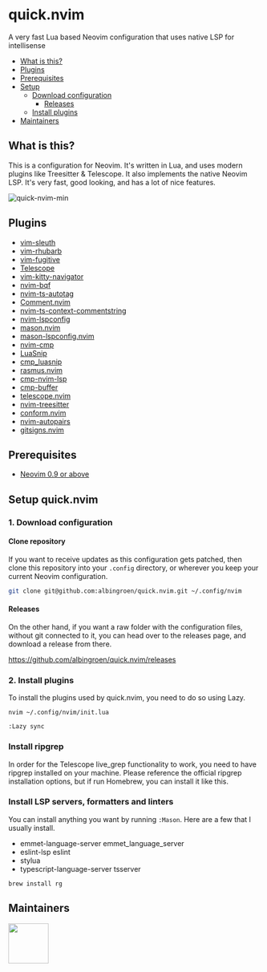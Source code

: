 # quick.nvim

A very fast Lua based Neovim configuration that uses native LSP for intellisense

- [What is this?](#what-is-this)
- [Plugins](#plugins)
- [Prerequisites](#prerequisites)
- [Setup](#setup-quicknvim)
  - [Download configuration](#1-download-configuration)
    - [Releases](#releases)
  - [Install plugins](#2-install-plugins)
- [Maintainers](#maintainers)

## What is this?

This is a configuration for Neovim. It's written in Lua, and uses modern plugins like Treesitter & Telescope. It also implements the native Neovim LSP. It's very fast, good looking, and has a lot of nice features.

![quick-nvim-min](https://github.com/albingroen/quick.nvim/assets/19674362/3721f3a0-7198-4e23-9d76-a907dadb91ff)

## Plugins

- [vim-sleuth](https://github.com/tpope/vim-sleuth)
- [vim-rhubarb](https://github.com/tpope/vim-rhubarb)
- [vim-fugitive](https://github.com/tpope/vim-fugitive)
- [Telescope](https://github.com/nvim-telescope/telescope.nvim)
- [vim-kitty-navigator](https://github.com/knubie/vim-kitty-navigator)
- [nvim-bqf](https://github.com/kevinhwang91/nvim-bqf)
- [nvim-ts-autotag](https://github.com/windwp/nvim-ts-autotag)
- [Comment.nvim](https://github.com/numToStr/Comment.nvim)
- [nvim-ts-context-commentstring](https://github.com/JoosepAlviste/nvim-ts-context-commentstring)
- [nvim-lspconfig](https://github.com/neovim/nvim-lspconfig)
- [mason.nvim](https://github.com/williamboman/mason.nvim)
- [mason-lspconfig.nvim](https://github.com/williamboman/mason-lspconfig.nvim)
- [nvim-cmp](https://github.com/hrsh7th/nvim-cmp)
- [LuaSnip](https://github.com/L3MON4D3/LuaSnip)
- [cmp_luasnip](https://github.com/saadparwaiz1/cmp_luasnip)
- [rasmus.nvim](https://github.com/kvrohit/rasmus.nvim)
- [cmp-nvim-lsp](https://github.com/hrsh7th/cmp-nvim-lsp)
- [cmp-buffer](https://github.com/hrsh7th/cmp-buffer)
- [telescope.nvim](https://github.com/nvim-telescope/telescope.nvim)
- [nvim-treesitter](https://github.com/nvim-treesitter/nvim-treesitter)
- [conform.nvim](https://github.com/stevearc/conform.nvim)
- [nvim-autopairs](https://github.com/windwp/nvim-autopairs)
- [gitsigns.nvim](https://github.com/lewis6991/gitsigns.nvim)

## Prerequisites

- [Neovim 0.9 or above](https://neovim.io)

## Setup quick.nvim

### 1. Download configuration

#### Clone repository

If you want to receive updates as this configuration gets patched, then clone this repository into your `.config` directory, or wherever you keep your current Neovim configuration.

```sh
git clone git@github.com:albingroen/quick.nvim.git ~/.config/nvim
```

#### Releases

On the other hand, if you want a raw folder with the configuration files, without git connected to it, you can head over to the releases page, and download a release from there.

https://github.com/albingroen/quick.nvim/releases

### 2. Install plugins

To install the plugins used by quick.nvim, you need to do so using Lazy.

```
nvim ~/.config/nvim/init.lua
```

```
:Lazy sync
```

### Install ripgrep

In order for the Telescope live_grep functionality to work, you need to have ripgrep installed on your machine. Please reference the official ripgrep installation options, but if run Homebrew, you can install it like this.

### Install LSP servers, formatters and linters

You can install anything you want by running `:Mason`. Here are a few that I usually install.

- emmet-language-server emmet_language_server
- eslint-lsp eslint
- stylua
- typescript-language-server tsserver

```
brew install rg
```

## Maintainers

<a href="https://github.com/albingroen"> 
  <img src="https://avatars.githubusercontent.com/u/19674362?v=4" width="80" height="80" />
</a>
